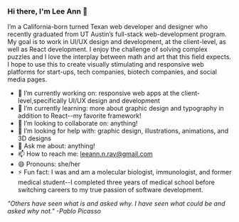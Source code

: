 ### Hi there, I'm Lee Ann 👋

<!--
**leeannray/leeannray** is a ✨ _special_ ✨ repository because its `README.md` (this file) appears on your GitHub profile.

Here are some ideas to get you started: -->

I’m a California-born turned Texan web developer and designer who recently graduated from UT Austin’s full-stack web-development program. My goal is to work in UI/UX design and development, at the client-level, as well as React development. I enjoy the challenge of solving complex puzzles and I love the interplay between math and art that this field expects. I hope to use this to create visually stimulating and responsive web platforms for start-ups, tech companies, biotech companies, and social media pages.

- 🔭 I’m currently working on: responsive web apps at the client-level,specifically UI/UX design and development
- 🌱 I’m currently learning: more about graphic design and typography in addition to React--my favorite framework!
- 👯 I’m looking to collaborate on: anything!
- 🤔 I’m looking for help with: graphic design, illustrations, animations, and 3D designs
- 💬 Ask me about: anything!
- 📫 How to reach me: leeann.n.ray@gmail.com
- 😄 Pronouns: she/her
- ⚡ Fun fact: I was and am a molecular biologist, immunologist, and former medical student--I completed three years of medical school before switching careers to my true passion of software development. 

*"Others have seen what is and asked why. I have seen what could be and asked why not." -Pablo Picasso*

